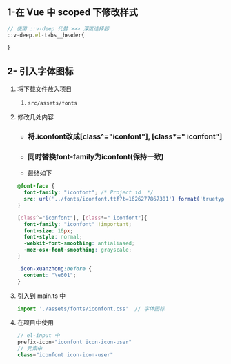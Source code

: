 ## 1-在 Vue 中 scoped 下修改样式

```js
// 使用 ::v-deep 代替 >>> 深度选择器
::v-deep.el-tabs__header{
  
}
```

## 2- 引入字体图标

1. 将下载文件放入项目 

   1. `src/assets/fonts`

2. 修改几处内容

   - ### 将.iconfont改成[class^="iconfont"], [class*=" iconfont"]

   - ### 同时替换font-family为iconfont(保持一致)

   - 最终如下

   ```css
   @font-face {
     font-family: "iconfont"; /* Project id  */
     src: url('../fonts/iconfont.ttf?t=1626277867301') format('truetype');
   }
   
   [class^="iconfont"], [class*=" iconfont"]{
     font-family: "iconfont" !important;
     font-size: 16px;
     font-style: normal;
     -webkit-font-smoothing: antialiased;
     -moz-osx-font-smoothing: grayscale;
   }
   
   .icon-xuanzhong:before {
     content: "\e601";
   }
   ```

   

3. 引入到 main.ts 中

   ```js
   import './assets/fonts/iconfont.css'  // 字体图标
   ```

4. 在项目中使用

   ```js
   // el-input 中
   prefix-icon="iconfont icon-icon-user"
   // 元素中
   class="iconfont icon-icon-user"
   ```

   

